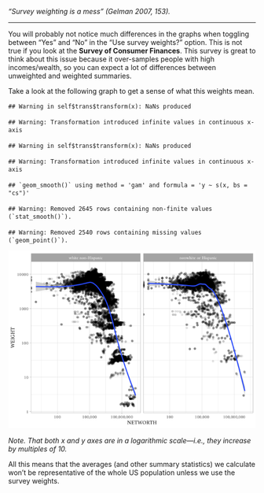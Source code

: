 *“Survey weighting is a mess” (Gelman 2007, 153).*

------------------------------------------------------------------------

You will probably not notice much differences in the graphs when
toggling between “Yes” and “No” in the “Use survey weights?” option.
This is not true if you look at the **Survey of Consumer Finances**.
This survey is great to think about this issue because it over-samples
people with high incomes/wealth, so you can expect a lot of differences
between unweighted and weighted summaries.

Take a look at the following graph to get a sense of what this weights
mean.

    ## Warning in self$trans$transform(x): NaNs produced

    ## Warning: Transformation introduced infinite values in continuous x-axis

    ## Warning in self$trans$transform(x): NaNs produced

    ## Warning: Transformation introduced infinite values in continuous x-axis

    ## `geom_smooth()` using method = 'gam' and formula = 'y ~ s(x, bs = "cs")'

    ## Warning: Removed 2645 rows containing non-finite values (`stat_smooth()`).

    ## Warning: Removed 2540 rows containing missing values (`geom_point()`).

![](sampling_files/figure-markdown_strict/unnamed-chunk-1-1.png)

*Note. That both* *x* *and* *y* *axes are in a logarithmic scale—i.e.,
they increase by multiples of 10.*

All this means that the averages (and other summary statistics) we
calculate won’t be representative of the whole US population unless we
use the survey weights.

